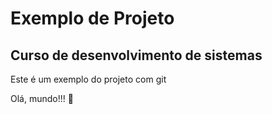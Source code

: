 # Exemplo de Projeto

## Curso de desenvolvimento de sistemas

Este é um exemplo do projeto com git

Olá, mundo!!! 💖